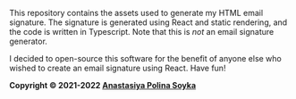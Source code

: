 This repository contains the assets used to generate my HTML email signature. The signature is generated using React and static rendering, and the code is written in Typescript. Note that this is *not* an email signature generator.

I decided to open-source this software for the benefit of anyone else who wished to create an email signature using React. Have fun!

**Copyright © 2021-2022 [Anastasiya Polina Soyka](mailto:apsoyka@protonmail.com)**